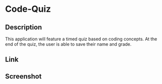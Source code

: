 # Code-Quiz
## Description
This application will feature a timed quiz based on coding concepts. At the end of the quiz, the user is able to save their name and grade.

## Link
## Screenshot